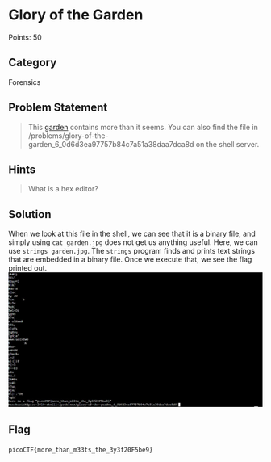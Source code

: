 # Glory of the Garden
Points: 50
## Category
Forensics
## Problem Statement
> This [garden](garden.jpg) contains more than it seems. You can also find the file in /problems/glory-of-the-garden_6_0d6d3ea97757b84c7a51a38daa7dca8d on the shell server.
## Hints
> What is a hex editor?
## Solution
When we look at this file in the shell, we can see that it is a binary file, and simply using `cat garden.jpg` does not get us anything useful. Here, we can use `strings garden.jpg`. The `strings` program finds and prints text strings that are embedded in a binary file. Once we execute that, we see the flag printed out.
![Screenshot](screenshot.JPG)
## Flag
`picoCTF{more_than_m33ts_the_3y3f20F5be9}`